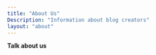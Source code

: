 ```yaml
---
title: "About Us"
Description: "Information about blog creators"
layout: "about"
---
```


**Talk about us**